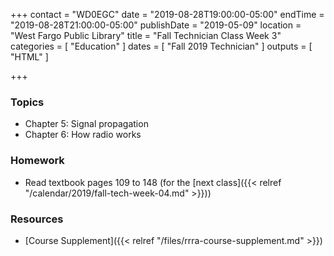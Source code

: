 +++
contact = "WD0EGC"
date = "2019-08-28T19:00:00-05:00"
endTime = "2019-08-28T21:00:00-05:00"
publishDate = "2019-05-09"
location = "West Fargo Public Library"
title = "Fall Technician Class Week 3"
categories = [ "Education" ]
dates = [ "Fall 2019 Technician" ]
outputs = [ "HTML" ]

+++
### Topics

* Chapter 5: Signal propagation
* Chapter 6: How radio works

### Homework

* Read textbook pages 109 to 148 (for the [next class]({{< relref "/calendar/2019/fall-tech-week-04.md" >}}))

### Resources

* [Course Supplement]({{< relref "/files/rrra-course-supplement.md" >}})
<!--* [Syllabus](/s/2xabO1oD5mbpVRh)-->
